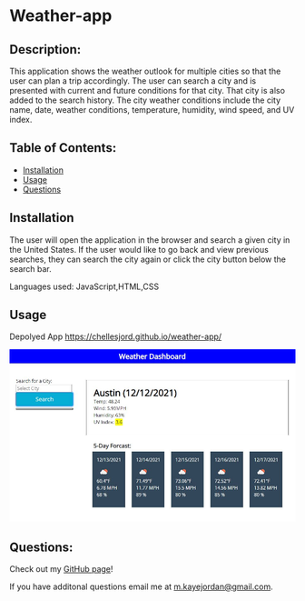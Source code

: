 # Weather-app
## Description:
This application shows the weather outlook for multiple cities so that the user can plan a trip accordingly. The user can search a city and is presented with current and future conditions for that city. That city is also added to the search history. The city weather conditions include the city name, date, weather conditions, temperature, humidity, wind speed, and UV index.

## Table of Contents:

* [Installation](#installation)
* [Usage](#usage)
* [Questions](#questions)

## Installation
The user will open the application in the browser and search a given city in the United States. If the user would like to go back and view previous searches, they can search the city again or click the city button below the search bar.

Languages used: JavaScript,HTML,CSS 

## Usage
Depolyed App
https://chellesjord.github.io/weather-app/

![screenshot](./assets/Screenshot.JPG)

## Questions:
Check out my [GitHub page](https://github.com/chellesjord)!

If you have additonal questions email me at 
<a href="mailto:m.kayejordan@gmail.com">m.kayejordan@gmail.com</a>.